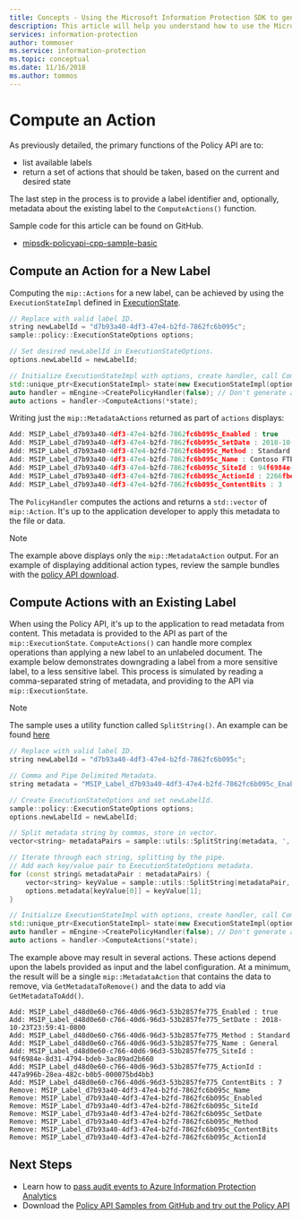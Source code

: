 ```yaml
---
title: Concepts - Using the Microsoft Information Protection SDK to generate audit events
description: This article will help you understand how to use the Microsoft Information Protection SDK to compute.
services: information-protection
author: tommoser
ms.service: information-protection
ms.topic: conceptual
ms.date: 11/16/2018
ms.author: tommos
---
```


# Compute an Action

As previously detailed, the primary functions of the Policy API are to:
- list available labels
- return a set of actions that should be taken, based on the current and desired state

The last step in the process is to provide a label identifier and, optionally, metadata about the existing label to the `ComputeActions()` function.

Sample code for this article can be found on GitHub.

* [mipsdk-policyapi-cpp-sample-basic](https://github.com/Azure-Samples/mipsdk-policyapi-cpp-sample-basic)

## Compute an Action for a New Label

Computing the `mip::Actions` for a new label, can be achieved by using the `ExecutionStateImpl` defined in  [ExecutionState](concept-handler-policy-executionstate-cpp.md).

```cpp
// Replace with valid label ID.
string newLabelId = "d7b93a40-4df3-47e4-b2fd-7862fc6b095c"; 
sample::policy::ExecutionStateOptions options;

// Set desired newLabelId in ExecutionStateOptions.
options.newLabelId = newLabelId;

// Initialize ExecutionStateImpl with options, create handler, call ComputeActions.
std::unique_ptr<ExecutionStateImpl> state(new ExecutionStateImpl(options));
auto handler = mEngine->CreatePolicyHandler(false); // Don't generate audit event.
auto actions = handler->ComputeActions(*state);
```

Writing just the `mip::MetadataActions` returned as part of `actions` displays:

```cpp
Add: MSIP_Label_d7b93a40-4df3-47e4-b2fd-7862fc6b095c_Enabled : true
Add: MSIP_Label_d7b93a40-4df3-47e4-b2fd-7862fc6b095c_SetDate : 2018-10-23T20:39:06-0800
Add: MSIP_Label_d7b93a40-4df3-47e4-b2fd-7862fc6b095c_Method : Standard
Add: MSIP_Label_d7b93a40-4df3-47e4-b2fd-7862fc6b095c_Name : Contoso FTEs (C)
Add: MSIP_Label_d7b93a40-4df3-47e4-b2fd-7862fc6b095c_SiteId : 94f6984e-8d31-4794-bdeb-3ac89ad2b660
Add: MSIP_Label_d7b93a40-4df3-47e4-b2fd-7862fc6b095c_ActionId : 2266fbe8-a0d9-44e8-bad8-00008f2a0915
Add: MSIP_Label_d7b93a40-4df3-47e4-b2fd-7862fc6b095c_ContentBits : 3
```

The `PolicyHandler` computes the actions and returns a `std::vector` of `mip::Action`. It's up to the application developer to apply this metadata to the file or data.

> [!NOTE]
> The example above displays only the `mip::MetadataAction` output. For an example of displaying additional action types, review the sample bundles with the [policy API download](https://aka.ms/mipsdkbins).

## Compute Actions with an Existing Label

When using the Policy API, it's up to the application to read metadata from content. This metadata is provided to the API as part of the `mip::ExecutionState`. `ComputeActions()` can handle more complex operations than applying a new label to an unlabeled document. The example below demonstrates downgrading a label from a more sensitive label, to a less sensitive label. This process is simulated by reading a comma-separated string of metadata, and providing to the API via `mip::ExecutionState`.

> [!NOTE]
> The sample uses a utility function called `SplitString()`. An example can be found [here](https://github.com/Azure-Samples/mipsdk-policyapi-cpp-sample-basic/blob/master/mipsdk-policyapi-cpp-sample-basic/utils.cpp)

```cpp
// Replace with valid label ID.
string newLabelId = "d7b93a40-4df3-47e4-b2fd-7862fc6b095c";

// Comma and Pipe Delimited Metadata.
string metadata = "MSIP_Label_d7b93a40-4df3-47e4-b2fd-7862fc6b095c_Enabled|true,MSIP_Label_d7b93a40-4df3-47e4-b2fd-7862fc6b095c_SetDate|2018-10-23T21:53:31-0800,MSIP_Label_d7b93a40-4df3-47e4-b2fd-7862fc6b095c_Method|Standard,MSIP_Label_d7b93a40-4df3-47e4-b2fd-7862fc6b095c_Name|Contoso FTEs (C),MSIP_Label_d7b93a40-4df3-47e4-b2fd-7862fc6b095c_SiteId|94f6984e-8d31-4794-bdeb-3ac89ad2b660,MSIP_Label_d7b93a40-4df3-47e4-b2fd-7862fc6b095c_ActionId|b56491d9-155f-40ff-866f-0000acd85c31,MSIP_Label_d7b93a40-4df3-47e4-b2fd-7862fc6b095c_ContentBits|7";

// Create ExecutionStateOptions and set newLabelId.
sample::policy::ExecutionStateOptions options;
options.newLabelId = newLabelId;

// Split metadata string by commas, store in vector.
vector<string> metadataPairs = sample::utils::SplitString(metadata, ','); 

// Iterate through each string, splitting by the pipe.
// Add each key/value pair to ExecutionStateOptions metadata.
for (const string& metadataPair : metadataPairs) {
    vector<string> keyValue = sample::utils::SplitString(metadataPair, '|');
    options.metadata[keyValue[0]] = keyValue[1];
}

// Initialize ExecutionStateImpl with options, create handler, call ComputeActions
std::unique_ptr<ExecutionStateImpl> state(new ExecutionStateImpl(options));
auto handler = mEngine->CreatePolicyHandler(false); // Don't generate audit event.
auto actions = handler->ComputeActions(*state);
```

The example above may result in several actions. These actions depend upon the labels provided as input and the label configuration. At a minimum, the result will be a single `mip::MetadataAction` that contains the data to remove, via `GetMetadataToRemove()` and the data to add via `GetMetadataToAdd()`.

```
Add: MSIP_Label_d48d0e60-c766-40d6-96d3-53b2857fe775_Enabled : true
Add: MSIP_Label_d48d0e60-c766-40d6-96d3-53b2857fe775_SetDate : 2018-10-23T23:59:41-0800
Add: MSIP_Label_d48d0e60-c766-40d6-96d3-53b2857fe775_Method : Standard
Add: MSIP_Label_d48d0e60-c766-40d6-96d3-53b2857fe775_Name : General
Add: MSIP_Label_d48d0e60-c766-40d6-96d3-53b2857fe775_SiteId : 94f6984e-8d31-4794-bdeb-3ac89ad2b660
Add: MSIP_Label_d48d0e60-c766-40d6-96d3-53b2857fe775_ActionId : 447a996b-28ea-482c-b0b5-000075bd4bb3
Add: MSIP_Label_d48d0e60-c766-40d6-96d3-53b2857fe775_ContentBits : 7
Remove: MSIP_Label_d7b93a40-4df3-47e4-b2fd-7862fc6b095c_Name
Remove: MSIP_Label_d7b93a40-4df3-47e4-b2fd-7862fc6b095c_Enabled
Remove: MSIP_Label_d7b93a40-4df3-47e4-b2fd-7862fc6b095c_SiteId
Remove: MSIP_Label_d7b93a40-4df3-47e4-b2fd-7862fc6b095c_SetDate
Remove: MSIP_Label_d7b93a40-4df3-47e4-b2fd-7862fc6b095c_Method
Remove: MSIP_Label_d7b93a40-4df3-47e4-b2fd-7862fc6b095c_ContentBits
Remove: MSIP_Label_d7b93a40-4df3-47e4-b2fd-7862fc6b095c_ActionId
```

## Next Steps

- Learn how to [pass audit events to Azure Information Protection Analytics](concept-handler-policy-auditing-cpp.md)
- Download the [Policy API Samples from GitHub and try out the Policy API](https://azure.microsoft.com/resources/samples/?sort=0&term=mipsdk+policyapi)